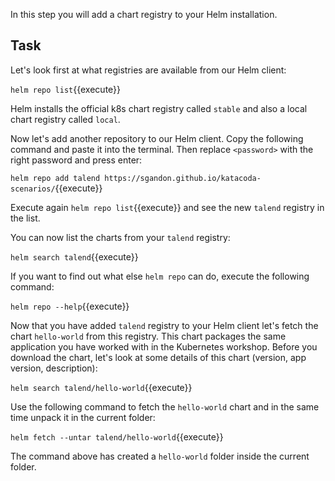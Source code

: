 In this step you will add a chart registry to your Helm installation.

## Task

Let's look first at what registries are available from our Helm client:

`helm repo list`{{execute}}

Helm installs the official k8s chart registry called `stable` and also a local chart registry called `local`.

Now let's add another repository to our Helm client. Copy the following command and paste it into the terminal. Then replace `<password>` with the right password and press enter:

`helm repo add talend https://sgandon.github.io/katacoda-scenarios/`{{execute}}

Execute again `helm repo list`{{execute}} and see the new `talend` registry in the list.

You can now list the charts from your `talend` registry:

`helm search talend`{{execute}}

If you want to find out what else `helm repo` can do, execute the following command:

`helm repo --help`{{execute}}

Now that you have added `talend` registry to your Helm client let's fetch the chart `hello-world` from this registry.
This chart packages the same application you have worked with in the Kubernetes workshop.
Before you download the chart, let's look at some details of this chart (version, app version, description):

`helm search talend/hello-world`{{execute}}

Use the following command to fetch the `hello-world` chart and in the same time unpack it in the current folder:

`helm fetch --untar talend/hello-world`{{execute}}

The command above has created a `hello-world` folder inside the current folder.